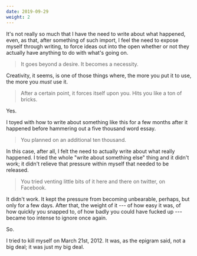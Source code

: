 ```yaml
---
date: 2019-09-29
weight: 2
---
```


It's not really so much that I have the need to write about what happened, even, as that, after something of such import, I feel the need to expose myself through writing, to force ideas out into the open whether or not they actually have anything to do with what's going on.

> It goes beyond a desire. It becomes a necessity.

Creativity, it seems, is one of those things where, the more you put it to use, the more you *must* use it.

> After a certain point, it forces itself upon you. Hits you like a ton of bricks.

Yes.

I toyed with how to write about something like this for a few months after it happened before hammering out a five thousand word essay.

> You planned on an additional ten thousand.

In this case, after all, I felt the need to actually write about what really happened. I tried the whole "write about something else" thing and it didn't work; it didn't relieve that pressure within myself that needed to be released.

> You tried venting little bits of it here and there on twitter, on Facebook.

It didn't work. It kept the pressure from becoming unbearable, perhaps, but only for a few days. After that, the weight of it --- of how easy it was, of how quickly you snapped to, of how badly you could have fucked up --- became too intense to ignore once again.

So.

I tried to kill myself on March 21st, 2012. It was, as the epigram said, not a big deal; it was just my big deal.
